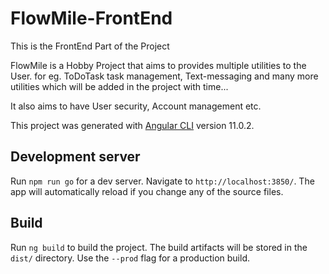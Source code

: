 # FlowMile-FrontEnd

This is the FrontEnd Part of the Project

FlowMile is a Hobby Project that aims to provides multiple utilities to the User. for eg. ToDoTask task management, Text-messaging and many more utilities which will be added in the project with time...

It also aims to have User security, Account management etc.

This project was generated with [Angular CLI](https://github.com/angular/angular-cli) version 11.0.2.

## Development server

Run `npm run go` for a dev server. Navigate to `http://localhost:3850/`. The app will automatically reload if you change any of the source files.

## Build

Run `ng build` to build the project. The build artifacts will be stored in the `dist/` directory. Use the `--prod` flag for a production build.
